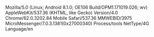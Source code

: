 Mozilla/5.0 (Linux; Android 8.1.0; OE106 Build/OPM1.171019.026; wv) AppleWebKit/537.36 (KHTML, like Gecko) Version/4.0 Chrome/62.0.3202.84 Mobile Safari/537.36 MMWEBID/3975 MicroMessenger/7.0.3.1381(0x27000340) Process/tools NetType/4G Language/en
